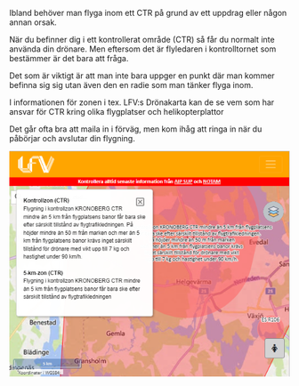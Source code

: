 Ibland behöver man flyga inom ett CTR på grund av ett uppdrag eller någon annan orsak.

När du befinner dig i ett kontrollerat område (CTR) så får du normalt inte använda din drönare. Men eftersom det är flyledaren i kontrolltornet som bestämmer är det bara att fråga.

Det som är viktigt är att man inte bara uppger en punkt där man kommer befinna sig sig utan även den en radie som man tänker flyga inom.

I informationen för zonen i tex. LFV:s Drönakarta kan de se vem som har ansvar för CTR kring olika flygplatser och helikopterplattor

Det går ofta bra att maila in i förväg, men kom ihåg att ringa in när du påbörjar och avslutar din flygning.

![](./images/2023-07-08-12-06-51.png)
